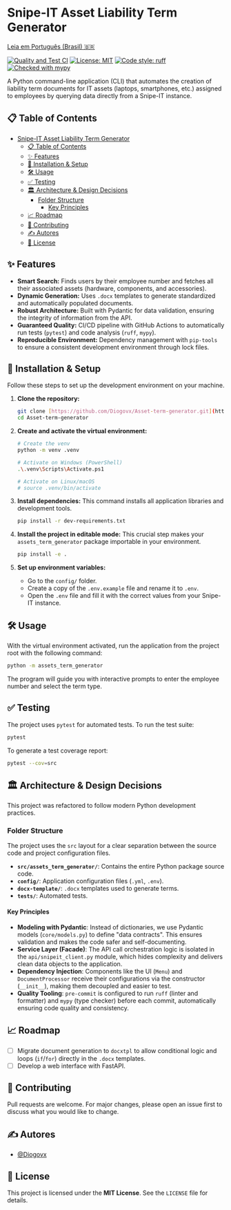 # Snipe-IT Asset Liability Term Generator

[Leia em Português (Brasil) 🇧🇷](./README.pt-br.md)

[![Quality and Test CI](https://github.com/Diogovx/Asset-term-generator/actions/workflows/ci-pipeline.yml/badge.svg)](https://github.com/Diogovx/Asset-term-generator/actions/workflows/ci-pipeline.yml)
[![License: MIT](https://img.shields.io/badge/License-MIT-blue.svg)](https://opensource.org/licenses/MIT)
[![Code style: ruff](https://img.shields.io/endpoint?url=https://raw.githubusercontent.com/astral-sh/ruff/main/assets/badge/v2.json)](https://github.com/astral-sh/ruff)
[![Checked with mypy](http://www.mypy-lang.org/static/mypy_badge.svg)](http://mypy-lang.org/)

A Python command-line application (CLI) that automates the creation of liability term documents for IT assets (laptops, smartphones, etc.) assigned to employees by querying data directly from a Snipe-IT instance.

## 📋 Table of Contents

- [Snipe-IT Asset Liability Term Generator](#snipe-it-asset-liability-term-generator)
  - [📋 Table of Contents](#-table-of-contents)
  - [✨ Features](#-features)
  - [🚀 Installation \& Setup](#-installation--setup)
  - [🛠️ Usage](#️-usage)
  - [✅ Testing](#-testing)
  - [🏛️ Architecture \& Design Decisions](#️-architecture--design-decisions)
    - [Folder Structure](#folder-structure)
      - [Key Principles](#key-principles)
  - [📈 Roadmap](#-roadmap)
  - [🤝 Contributing](#-contributing)
  - [✍️ Autores](#️-autores)
  - [📄 License](#-license)

## ✨ Features

- **Smart Search:** Finds users by their employee number and fetches all their associated assets (hardware, components, and accessories).
- **Dynamic Generation:** Uses `.docx` templates to generate standardized and automatically populated documents.
- **Robust Architecture:** Built with Pydantic for data validation, ensuring the integrity of information from the API.
- **Guaranteed Quality:** CI/CD pipeline with GitHub Actions to automatically run tests (`pytest`) and code analysis (`ruff`, `mypy`).
- **Reproducible Environment:** Dependency management with `pip-tools` to ensure a consistent development environment through lock files.

## 🚀 Installation & Setup

Follow these steps to set up the development environment on your machine.

1. **Clone the repository:**

    ```bash
    git clone [https://github.com/Diogovx/Asset-term-generator.git](https://github.com/Diogovx/Asset-term-generator.git)
    cd Asset-term-generator
    ```

2. **Create and activate the virtual environment:**

    ```bash
    # Create the venv
    python -m venv .venv

    # Activate on Windows (PowerShell)
    .\.venv\Scripts\Activate.ps1

    # Activate on Linux/macOS
    # source .venv/bin/activate
    ```

3. **Install dependencies:**
    This command installs all application libraries and development tools.

    ```bash
    pip install -r dev-requirements.txt
    ```

4. **Install the project in editable mode:**
    This crucial step makes your `assets_term_generator` package importable in your environment.

    ```bash
    pip install -e .
    ```

5. **Set up environment variables:**
    - Go to the `config/` folder.
    - Create a copy of the `.env.example` file and rename it to `.env`.
    - Open the `.env` file and fill it with the correct values from your Snipe-IT instance.

## 🛠️ Usage

With the virtual environment activated, run the application from the project root with the following command:

```bash
python -m assets_term_generator
```

The program will guide you with interactive prompts to enter the employee number and select the term type.

## ✅ Testing

The project uses `pytest` for automated tests. To run the test suite:

```bash
pytest
```

To generate a test coverage report:

```bash
pytest --cov=src
```

## 🏛️ Architecture & Design Decisions

This project was refactored to follow modern Python development practices.

### Folder Structure

The project uses the `src` layout for a clear separation between the source code and project configuration files.

- **`src/assets_term_generator/`**: Contains the entire Python package source code.
- **`config/`**: Application configuration files (`.yml`, `.env`).
- **`docx-template/`**: `.docx` templates used to generate terms.
- **`tests/`**: Automated tests.

#### Key Principles

- **Modeling with Pydantic**: Instead of dictionaries, we use Pydantic models (`core/models.py`) to define "data contracts". This ensures validation and makes the code safer and self-documenting.
- **Service Layer (Facade)**: The API call orchestration logic is isolated in the `api/snipeit_client.py` module, which hides complexity and delivers clean data objects to the application.
- **Dependency Injection**: Components like the UI (`Menu`) and `DocumentProcessor` receive their configurations via the constructor (`__init__`), making them decoupled and easier to test.
- **Quality Tooling**: `pre-commit` is configured to run `ruff` (linter and formatter) and `mypy` (type checker) before each commit, automatically ensuring code quality and consistency.

## 📈 Roadmap

- [ ] Migrate document generation to `docxtpl` to allow conditional logic and loops (`if`/`for`) directly in the `.docx` templates.
- [ ] Develop a web interface with FastAPI.

## 🤝 Contributing

Pull requests are welcome. For major changes, please open an issue first to discuss what you would like to change.

## ✍️ Autores

- [@Diogovx](https://github.com/Diogovx)

## 📄 License

This project is licensed under the **MIT License**. See the `LICENSE` file for details.
